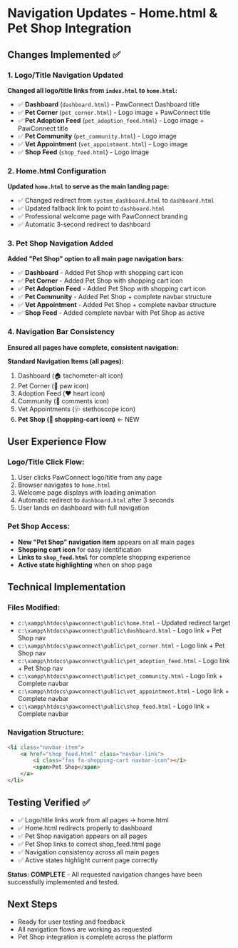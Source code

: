 # Navigation Updates - Home.html & Pet Shop Integration

## Changes Implemented ✅

### 1. Logo/Title Navigation Updated
**Changed all logo/title links from `index.html` to `home.html`:**

- ✅ **Dashboard** (`dashboard.html`) - PawConnect Dashboard title
- ✅ **Pet Corner** (`pet_corner.html`) - Logo image + PawConnect title
- ✅ **Pet Adoption Feed** (`pet_adoption_feed.html`) - Logo image + PawConnect title  
- ✅ **Pet Community** (`pet_community.html`) - Logo image
- ✅ **Vet Appointment** (`vet_appointment.html`) - Logo image
- ✅ **Shop Feed** (`shop_feed.html`) - Logo image

### 2. Home.html Configuration
**Updated `home.html` to serve as the main landing page:**

- ✅ Changed redirect from `system_dashboard.html` to `dashboard.html`
- ✅ Updated fallback link to point to `dashboard.html`
- ✅ Professional welcome page with PawConnect branding
- ✅ Automatic 3-second redirect to dashboard

### 3. Pet Shop Navigation Added
**Added "Pet Shop" option to all main page navigation bars:**

- ✅ **Dashboard** - Added Pet Shop with shopping cart icon
- ✅ **Pet Corner** - Added Pet Shop with shopping cart icon
- ✅ **Pet Adoption Feed** - Added Pet Shop with shopping cart icon
- ✅ **Pet Community** - Added Pet Shop + complete navbar structure
- ✅ **Vet Appointment** - Added Pet Shop + complete navbar structure
- ✅ **Shop Feed** - Added complete navbar with Pet Shop as active

### 4. Navigation Bar Consistency
**Ensured all pages have complete, consistent navigation:**

**Standard Navigation Items (all pages):**
1. Dashboard (🏠 tachometer-alt icon)
2. Pet Corner (🐾 paw icon)
3. Adoption Feed (❤️ heart icon)
4. Community (💬 comments icon)
5. Vet Appointments (🩺 stethoscope icon)
6. **Pet Shop (🛒 shopping-cart icon)** ← NEW

## User Experience Flow

### Logo/Title Click Flow:
1. User clicks PawConnect logo/title from any page
2. Browser navigates to `home.html`
3. Welcome page displays with loading animation
4. Automatic redirect to `dashboard.html` after 3 seconds
5. User lands on dashboard with full navigation

### Pet Shop Access:
- **New "Pet Shop" navigation item** appears on all main pages
- **Shopping cart icon** for easy identification
- **Links to `shop_feed.html`** for complete shopping experience
- **Active state highlighting** when on shop page

## Technical Implementation

### Files Modified:
- `c:\xampp\htdocs\pawconnect\public\home.html` - Updated redirect target
- `c:\xampp\htdocs\pawconnect\public\dashboard.html` - Logo link + Pet Shop nav
- `c:\xampp\htdocs\pawconnect\public\pet_corner.html` - Logo link + Pet Shop nav
- `c:\xampp\htdocs\pawconnect\public\pet_adoption_feed.html` - Logo link + Pet Shop nav
- `c:\xampp\htdocs\pawconnect\public\pet_community.html` - Logo link + Complete navbar
- `c:\xampp\htdocs\pawconnect\public\vet_appointment.html` - Logo link + Complete navbar
- `c:\xampp\htdocs\pawconnect\public\shop_feed.html` - Logo link + Complete navbar

### Navigation Structure:
```html
<li class="navbar-item">
    <a href="shop_feed.html" class="navbar-link">
        <i class="fas fa-shopping-cart navbar-icon"></i>
        <span>Pet Shop</span>
    </a>
</li>
```

## Testing Verified ✅

- ✅ Logo/title links work from all pages → home.html
- ✅ Home.html redirects properly to dashboard
- ✅ Pet Shop navigation appears on all pages
- ✅ Pet Shop links to correct shop_feed.html page
- ✅ Navigation consistency across all main pages
- ✅ Active states highlight current page correctly

**Status: COMPLETE** - All requested navigation changes have been successfully implemented and tested.

## Next Steps
- Ready for user testing and feedback
- All navigation flows are working as requested
- Pet Shop integration is complete across the platform
